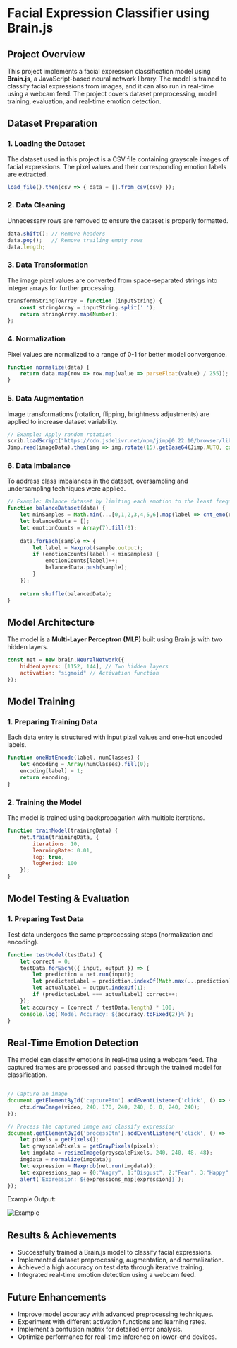 # Facial Expression Classifier using Brain.js

## Project Overview
This project implements a facial expression classification model using **Brain.js**, a JavaScript-based neural network library. The model is trained to classify facial expressions from images, and it can also run in real-time using a webcam feed. The project covers dataset preprocessing, model training, evaluation, and real-time emotion detection.

## Dataset Preparation
### 1. Loading the Dataset
The dataset used in this project is a CSV file containing grayscale images of facial expressions. The pixel values and their corresponding emotion labels are extracted.

```js
load_file().then(csv => { data = [].from_csv(csv) });
```

### 2. Data Cleaning
Unnecessary rows are removed to ensure the dataset is properly formatted.

```js
data.shift(); // Remove headers
data.pop();   // Remove trailing empty rows
data.length;
```

### 3. Data Transformation
The image pixel values are converted from space-separated strings into integer arrays for further processing.

```js
transformStringToArray = function (inputString) {
    const stringArray = inputString.split(' ');
    return stringArray.map(Number);
};
```

### 4. Normalization
Pixel values are normalized to a range of 0-1 for better model convergence.

```js
function normalize(data) {
    return data.map(row => row.map(value => parseFloat(value) / 255));
}
```

### 5. Data Augmentation
Image transformations (rotation, flipping, brightness adjustments) are applied to increase dataset variability.

```js
// Example: Apply random rotation
scrib.loadScript("https://cdn.jsdelivr.net/npm/jimp@0.22.10/browser/lib/jimp.min.js");
Jimp.read(imageData).then(img => img.rotate(15).getBase64(Jimp.AUTO, console.log));
```


### 6. Data Imbalance
To address class imbalances in the dataset, oversampling and undersampling techniques were applied.

```js
// Example: Balance dataset by limiting each emotion to the least frequent count
function balanceDataset(data) {
    let minSamples = Math.min(...[0,1,2,3,4,5,6].map(label => cnt_emo(data, label)));
    let balancedData = [];
    let emotionCounts = Array(7).fill(0);
    
    data.forEach(sample => {
        let label = Maxprob(sample.output);
        if (emotionCounts[label] < minSamples) {
            emotionCounts[label]++;
            balancedData.push(sample);
        }
    });
    
    return shuffle(balancedData);
}
```

## Model Architecture
The model is a **Multi-Layer Perceptron (MLP)** built using Brain.js with two hidden layers.

```js
const net = new brain.NeuralNetwork({
    hiddenLayers: [1152, 144], // Two hidden layers
    activation: "sigmoid" // Activation function
});
```

## Model Training
### 1. Preparing Training Data
Each data entry is structured with input pixel values and one-hot encoded labels.

```js
function oneHotEncode(label, numClasses) {
    let encoding = Array(numClasses).fill(0);
    encoding[label] = 1;
    return encoding;
}
```

### 2. Training the Model
The model is trained using backpropagation with multiple iterations.

```js
function trainModel(trainingData) {
    net.train(trainingData, {
        iterations: 10,
        learningRate: 0.01,
        log: true,
        logPeriod: 100
    });
}
```

## Model Testing & Evaluation
### 1. Preparing Test Data
Test data undergoes the same preprocessing steps (normalization and encoding).

```js
function testModel(testData) {
    let correct = 0;
    testData.forEach(({ input, output }) => {
        let prediction = net.run(input);
        let predictedLabel = prediction.indexOf(Math.max(...prediction));
        let actualLabel = output.indexOf(1);
        if (predictedLabel === actualLabel) correct++;
    });
    let accuracy = (correct / testData.length) * 100;
    console.log(`Model Accuracy: ${accuracy.toFixed(2)}%`);
}
```

## Real-Time Emotion Detection
The model can classify emotions in real-time using a webcam feed. The captured frames are processed and passed through the trained model for classification.


```js

// Capture an image
document.getElementById('captureBtn').addEventListener('click', () => {
    ctx.drawImage(video, 240, 170, 240, 240, 0, 0, 240, 240);
});

// Process the captured image and classify expression
document.getElementById('processBtn').addEventListener('click', () => {
    let pixels = getPixels();
    let grayscalePixels = getGrayPixels(pixels);
    let imgdata = resizeImage(grayscalePixels, 240, 240, 48, 48);
    imgdata = normalize(imgdata);
    let expression = Maxprob(net.run(imgdata));
    let expressions_map = {0:"Angry", 1:"Disgust", 2:"Fear", 3:"Happy", 4:"Sad", 5:"Surprise", 6:"Neutral"};
    alert(`Expression: ${expressions_map[expression]}`);
});
```

Example Output:

![Example](images/example1.jpg)

## Results & Achievements
- Successfully trained a Brain.js model to classify facial expressions.
- Implemented dataset preprocessing, augmentation, and normalization.
- Achieved a high accuracy on test data through iterative training.
- Integrated real-time emotion detection using a webcam feed.

## Future Enhancements
- Improve model accuracy with advanced preprocessing techniques.
- Experiment with different activation functions and learning rates.
- Implement a confusion matrix for detailed error analysis.
- Optimize performance for real-time inference on lower-end devices.


